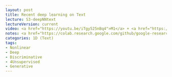 ```yaml
---
layout: post
title: Recent deep learning on Text
lecture: S3-deepNNtext
lectureVersion: current
video: <a href="https://youtu.be/iTgy525nBq4">M1</a> + <a href="https://youtu.be/w22S24kFMmA">M2</a> +   <a href="https://youtu.be/5UGmLbAvUH0">M3</a>  
notes: <a href="https://colab.research.google.com/github/google-research/bert/blob/master/predicting_movie_reviews_with_bert_on_tf_hub.ipynb">Keras Notebook on DNN text </a> 
categories: 1D (Text)
tags:
- Nonlinear
- Deep
- Discriminative
- 4Unsupervised
- Generative
---
```

